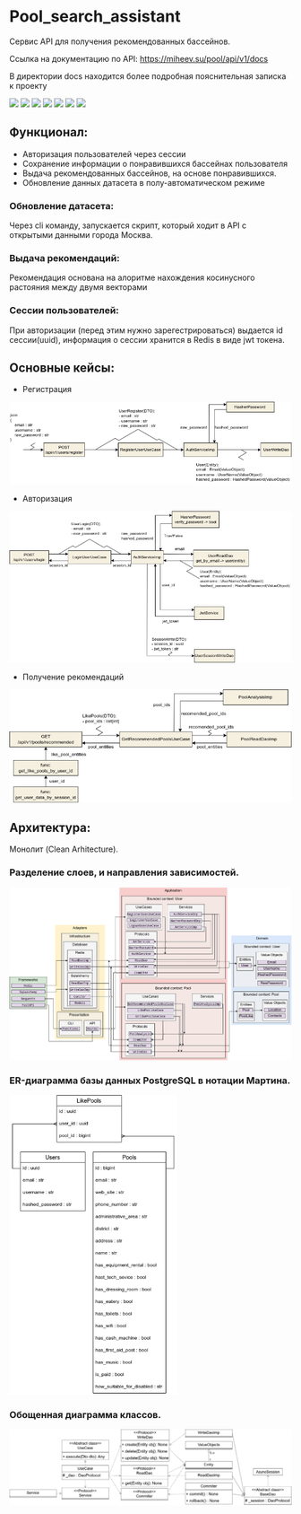 # Pool_search_assistant
Сервис API для получения рекомендованных бассейнов.

Ссылка на документацию по API: https://miheev.su/pool/api/v1/docs

В директории docs находится более подробная пояснительная записка к проекту

![](https://img.shields.io/badge/-Python-386e9d?style=flat&logo=Python&logoColor=ffd241) 
![](https://img.shields.io/badge/FastAPI-109989?style=flat&logo=fastapi&logoColor=white) 
![](https://img.shields.io/badge/-Postgresql-%232c3e50?style=flat&logo=Postgresql) 
![](https://img.shields.io/badge/redis-%23DD0031.svg?&style=flat&logo=redis&logoColor=white) 
![](https://img.shields.io/badge/-sqlalchemy-4479A7?style=flat&&logoColor=ffffff) 
![](https://img.shields.io/badge/-Docker-46a2f1?style=flat&logo=docker&logoColor=white) 
![](https://img.shields.io/badge/-Nginx-009639?style=flat&logo=nginx)
## Функционал:
- Авторизация пользователей через сессии
- Сохранение информации о понравившихся бассейнах пользователя
- Выдача рекомендованных бассейнов, на основе понравившихся.
- Обновление данных датасета в полу-автоматическом режиме

### Обновление датасета:
Через cli команду, запускается скрипт, который ходит в API с открытыми данными города Москва.
### Выдача рекомендаций:
Рекомендация основана на алоритме нахождения косинусного растояния между двумя векторами
### Сессии пользователей:
При авторизации (перед этим нужно зарегестрироваться) выдается id сессии(uuid), информация о сессии хранится в Redis в виде jwt токена.

## Основные кейсы:
- Регистрация

![](docs/register.png)

- Авторизация

![](docs/authorise.png)

- Получение рекомендаций

![](docs/recomended.png)

## Архитектура:
Монолит (Clean Arhitecture).

### Разделение слоев, и направления зависимостей.

![](docs/clean%20arhitecture.png)

### ER-диаграмма базы данных PostgreSQL в нотации Мартина.

<img src="docs/er%20%D0%B4%D0%B8%D0%B0%D0%B3%D1%80%D0%B0%D0%BC%D0%BC%D0%B0.png"  width="300">

### Обощенная диаграмма классов.

![](docs/uml.png)

